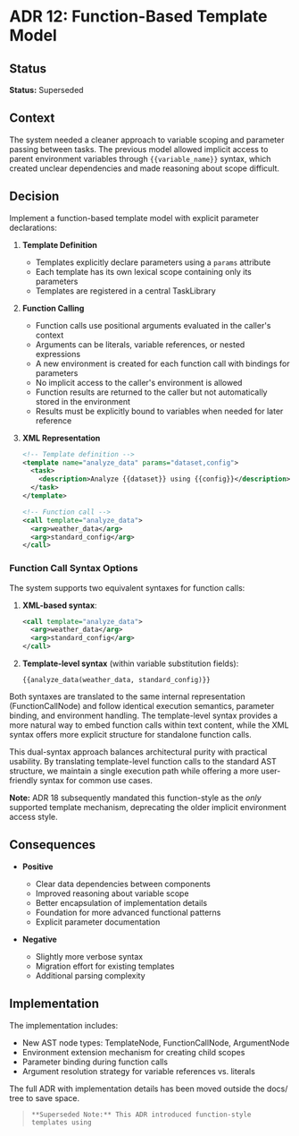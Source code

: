 # ADR 12: Function-Based Template Model

## Status
**Status:** Superseded

## Context
The system needed a cleaner approach to variable scoping and parameter passing between tasks. The previous model allowed implicit access to parent environment variables through `{{variable_name}}` syntax, which created unclear dependencies and made reasoning about scope difficult.

## Decision
Implement a function-based template model with explicit parameter declarations:

1. **Template Definition**
   - Templates explicitly declare parameters using a `params` attribute
   - Each template has its own lexical scope containing only its parameters
   - Templates are registered in a central TaskLibrary

2. **Function Calling**
   - Function calls use positional arguments evaluated in the caller's context
   - Arguments can be literals, variable references, or nested expressions
   - A new environment is created for each function call with bindings for parameters
   - No implicit access to the caller's environment is allowed
   - Function results are returned to the caller but not automatically stored in the environment
   - Results must be explicitly bound to variables when needed for later reference

3. **XML Representation**
   ```xml
   <!-- Template definition -->
   <template name="analyze_data" params="dataset,config">
     <task>
       <description>Analyze {{dataset}} using {{config}}</description>
     </task>
   </template>

   <!-- Function call -->
   <call template="analyze_data">
     <arg>weather_data</arg>
     <arg>standard_config</arg>
   </call>
   ```

### Function Call Syntax Options

The system supports two equivalent syntaxes for function calls:

1. **XML-based syntax**:
   ```xml
   <call template="analyze_data">
     <arg>weather_data</arg>
     <arg>standard_config</arg>
   </call>
   ```

2. **Template-level syntax** (within variable substitution fields):
   ```
   {{analyze_data(weather_data, standard_config)}}
   ```

Both syntaxes are translated to the same internal representation (FunctionCallNode) and follow identical execution semantics, parameter binding, and environment handling. The template-level syntax provides a more natural way to embed function calls within text content, while the XML syntax offers more explicit structure for standalone function calls.

This dual-syntax approach balances architectural purity with practical usability. By translating template-level function calls to the standard AST structure, we maintain a single execution path while offering a more user-friendly syntax for common use cases.

**Note:** ADR 18 subsequently mandated this function-style as the *only* supported template mechanism, deprecating the older implicit environment access style.

## Consequences
- **Positive**
  - Clear data dependencies between components
  - Improved reasoning about variable scope
  - Better encapsulation of implementation details
  - Foundation for more advanced functional patterns
  - Explicit parameter documentation

- **Negative**
  - Slightly more verbose syntax
  - Migration effort for existing templates
  - Additional parsing complexity

## Implementation
The implementation includes:
- New AST node types: TemplateNode, FunctionCallNode, ArgumentNode
- Environment extension mechanism for creating child scopes
- Parameter binding during function calls
- Argument resolution strategy for variable references vs. literals

The full ADR with implementation details has been moved outside the docs/ tree to save space.

> `**Superseded Note:** This ADR introduced function-style templates using `<template>`/`<call>` XML. Subsequent architectural changes removed these specific XML elements. The *principle* of explicit inputs is retained in atomic task definitions (`<inputs>`), but all invocation and composition is now handled by the S-expression DSL calling named atomic tasks or direct tools.`

